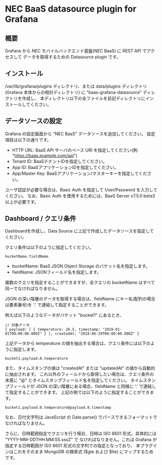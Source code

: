 NEC BaaS datasource plugin for Grafana
======================================

概要
----

Grafana から NEC モバイルバックエンド基盤(NEC BaaS) に REST API でアクセスして
データを取得するための  Datasource plugin です。

インストール
------------

/var/lib/grafana/plugins ディレクトリ、または data/plugins ディレクトリ (Grafana 本体からの相対ディレクトリ)
に "baas-grafana-datasource" ディレクトリを作成し、
本ディレクトリ以下の全ファイルを前記ディレクトリにインストールしてください。

データソースの設定
-------------------

Grafana の設定画面から "NEC BaaS" データソースを追加してください。
設定項目は以下の通りです。

* HTTP URL: BaaS API サーバのベース URI を指定してください(例: "https://baas.example.com/api")
* Tenant ID: BaaSテナントIDを指定してください。
* App ID: BaaSアプリケーションIDを指定してください。
* App/Master Key: BaaSアプリケーション/マスターキーを指定してください。

ユーザ認証が必要な場合は、Basic Auth を指定して User/Password を入力してください。
なお、Basic Auth を使用するためには、BaaS Server v7.5.0 beta3 以上が必要です。

Dashboard / クエリ条件
-----------------------

Dashboardを作成し、Data Source に上記で作成したデータソースを指定してください。

クエリ条件は以下のように指定してください。

    bucketName.fieldName

* bucketName: BaaS JSON Object Storage のバケット名を指定します。
* fieldName: JSONフィールド名を指定します。

複数のクエリを指定することができますが、全クエリの bucketName はすべて同一でなければなりません。

JSON の深い階層のデータを取得する場合は、fieldName にキー名(配列の場合は要素番号)を '.' で連結して指定することができます。

例えば以下のようなデータがバケット "bucket1" にあるとき、

    // 対象データ
    { payload: [ { temperature: 26.5, timestamp: "2018-01-01T00:00:00.000Z" } ], createdAt: "2018-06-29T00:00:00.000Z" }
    
上記データから temperature の値を抽出する場合は、クエリ条件には以下のように指定します。

    bucket1.payload.0.temperature

また、タイムスタンプの値は "createdAt" または "updatedAt" の値から自動的に抽出されます。
これ以外のフィールドから取得したい場合は、クエリ条件の末尾に "@" とタイムスタンプフィールド名を指定してください。
タイムスタンプフィールドが JSON の深い階層にある場合、fieldName と同様に '.' で連結して指定することができます。
上記の例では以下のように指定することができます。

    bucket1.payload.0.temperature@payload.0.timestamp

なお、日付文字列は JavaScript の Date.parse() でパースできるフォーマットでなければなりません。

さらに、日時範囲指定でクエリを行う場合、日時は ISO 8601 形式、具体的には "YYYY-MM-DDTHH:MM:SS.sssZ" で
なければなりません。これは Grafana が指定する日時範囲が ISO 8601 形式の文字列での指定となっており、
本プラグインはこれをそのまま MongoDB の検索式 ($gte および $lte) にマップするためです。

